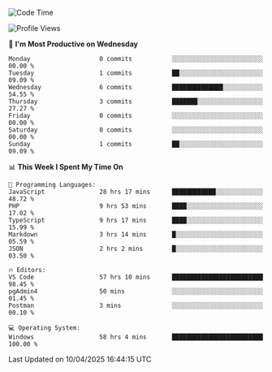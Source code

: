 <!--START_SECTION:waka-->
![Code Time](http://img.shields.io/badge/Code%20Time-4%2C601%20hrs%205%20mins-blue)

![Profile Views](http://img.shields.io/badge/Profile%20Views-8-blue)

📅 **I'm Most Productive on Wednesday** 

```text
Monday                   0 commits           ░░░░░░░░░░░░░░░░░░░░░░░░░   00.00 % 
Tuesday                  1 commits           ██░░░░░░░░░░░░░░░░░░░░░░░   09.09 % 
Wednesday                6 commits           ██████████████░░░░░░░░░░░   54.55 % 
Thursday                 3 commits           ███████░░░░░░░░░░░░░░░░░░   27.27 % 
Friday                   0 commits           ░░░░░░░░░░░░░░░░░░░░░░░░░   00.00 % 
Saturday                 0 commits           ░░░░░░░░░░░░░░░░░░░░░░░░░   00.00 % 
Sunday                   1 commits           ██░░░░░░░░░░░░░░░░░░░░░░░   09.09 % 
```


📊 **This Week I Spent My Time On** 

```text
💬 Programming Languages: 
JavaScript               28 hrs 17 mins      ████████████░░░░░░░░░░░░░   48.72 % 
PHP                      9 hrs 53 mins       ████░░░░░░░░░░░░░░░░░░░░░   17.02 % 
TypeScript               9 hrs 17 mins       ████░░░░░░░░░░░░░░░░░░░░░   15.99 % 
Markdown                 3 hrs 14 mins       █░░░░░░░░░░░░░░░░░░░░░░░░   05.59 % 
JSON                     2 hrs 2 mins        █░░░░░░░░░░░░░░░░░░░░░░░░   03.50 % 

🔥 Editors: 
VS Code                  57 hrs 10 mins      █████████████████████████   98.45 % 
pgAdmin4                 50 mins             ░░░░░░░░░░░░░░░░░░░░░░░░░   01.45 % 
Postman                  3 mins              ░░░░░░░░░░░░░░░░░░░░░░░░░   00.10 % 

💻 Operating System: 
Windows                  58 hrs 4 mins       █████████████████████████   100.00 % 
```


 Last Updated on 10/04/2025 16:44:15 UTC
<!--END_SECTION:waka-->
